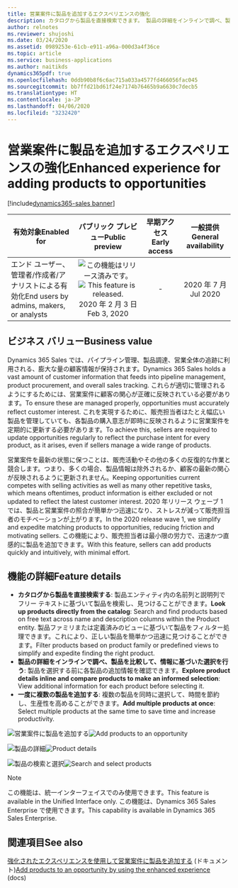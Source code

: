 ```yaml
---
title: 営業案件に製品を追加するエクスペリエンスの強化
description: カタログから製品を直接検索できます。 製品の詳細をインラインで調べ、製品を比較して、情報に基づいた選択を行うことができます。 一度に複数の製品を追加できます。
author: relnotes
ms.reviewer: shujoshi
ms.date: 03/24/2020
ms.assetid: 0989253e-61cb-e911-a96a-000d3a4f36ce
ms.topic: article
ms.service: business-applications
ms.author: naitikds
dynamics365pdf: true
ms.openlocfilehash: 0ddb90b8f6c6ac715a033a4577fd466056fac045
ms.sourcegitcommit: bb7ffd21bd61f24e7174b76465b9a6630c7decb5
ms.translationtype: HT
ms.contentlocale: ja-JP
ms.lasthandoff: 04/06/2020
ms.locfileid: "3232420"
---
```

# <a name="enhanced-experience-for-adding-products-to-opportunities"></a><span data-ttu-id="faae1-105">営業案件に製品を追加するエクスペリエンスの強化</span><span class="sxs-lookup"><span data-stu-id="faae1-105">Enhanced experience for adding products to opportunities</span></span>
[!include[dynamics365-sales banner](../includes/dynamics365-sales.md)]

| <span data-ttu-id="faae1-106">有効対象</span><span class="sxs-lookup"><span data-stu-id="faae1-106">Enabled for</span></span>    |  <span data-ttu-id="faae1-107">パブリック プレビュー</span><span class="sxs-lookup"><span data-stu-id="faae1-107">Public preview</span></span> | <span data-ttu-id="faae1-108">早期アクセス</span><span class="sxs-lookup"><span data-stu-id="faae1-108">Early access</span></span> | <span data-ttu-id="faae1-109">一般提供</span><span class="sxs-lookup"><span data-stu-id="faae1-109">General availability</span></span> | 
| ---------- | :----------: |:----------: |:----------: |
|<span data-ttu-id="faae1-110">エンド ユーザー、管理者/作成者/アナリストによる有効化</span><span class="sxs-lookup"><span data-stu-id="faae1-110">End users by admins, makers, or analysts</span></span>|<span data-ttu-id="faae1-111">![この機能はリリース済みです。](/dynamics365-release-plan/media/green-checkmark.png "この機能はリリース済みです。")</span><span class="sxs-lookup"><span data-stu-id="faae1-111">![This feature is released.](/dynamics365-release-plan/media/green-checkmark.png "This feature is released.")</span></span> <span data-ttu-id="faae1-112">2020 年 2 月 3 日</span><span class="sxs-lookup"><span data-stu-id="faae1-112">Feb 3, 2020</span></span>|-| <span data-ttu-id="faae1-113">2020 年 7 月</span><span class="sxs-lookup"><span data-stu-id="faae1-113">Jul 2020</span></span>|


## <a name="business-value"></a><span data-ttu-id="faae1-114">ビジネス バリュー</span><span class="sxs-lookup"><span data-stu-id="faae1-114">Business value</span></span>
<!-- bv start -->
<span data-ttu-id="faae1-115">Dynamics 365 Sales では、パイプライン管理、製品調達、営業全体の追跡に利用される、膨大な量の顧客情報が保持されます。</span><span class="sxs-lookup"><span data-stu-id="faae1-115">Dynamics 365 Sales holds a vast amount of customer information that feeds into pipeline management, product procurement, and overall sales tracking.</span></span> <span data-ttu-id="faae1-116">これらが適切に管理されるようにするためには、営業案件に顧客の関心が正確に反映されている必要があります。</span><span class="sxs-lookup"><span data-stu-id="faae1-116">To ensure these are managed properly, opportunities must accurately reflect customer interest.</span></span> <span data-ttu-id="faae1-117">これを実現するために、販売担当者はたとえ幅広い製品を管理していても、各製品の購入意志が即時に反映されるように営業案件を定期的に更新する必要があります。</span><span class="sxs-lookup"><span data-stu-id="faae1-117">To achieve this, sellers are required to update opportunities regularly to reflect the purchase intent for every product, as it arises, even if sellers manage a wide range of products.</span></span> 

<span data-ttu-id="faae1-118">営業案件を最新の状態に保つことは、販売活動やその他の多くの反復的な作業と競合します。つまり、多くの場合、製品情報は除外されるか、顧客の最新の関心が反映されるように更新されません。</span><span class="sxs-lookup"><span data-stu-id="faae1-118">Keeping opportunities current competes with selling activities as well as many other repetitive tasks, which means oftentimes, product information is either excluded or not updated to reflect the latest customer interest.</span></span> <span data-ttu-id="faae1-119">2020 年リリース ウェーブ 1 では、製品と営業案件の照合が簡単かつ迅速になり、ストレスが減って販売担当者のモチベーションが上がります。</span><span class="sxs-lookup"><span data-stu-id="faae1-119">In the 2020 release wave 1, we simplify and expedite matching products to opportunities, reducing friction and motivating sellers.</span></span> <span data-ttu-id="faae1-120">この機能により、販売担当者は最小限の労力で、迅速かつ直感的に製品を追加できます。</span><span class="sxs-lookup"><span data-stu-id="faae1-120">With this feature, sellers can add products quickly and intuitively, with minimal effort.</span></span>
<!-- bv end -->



## <a name="feature-details"></a><span data-ttu-id="faae1-121">機能の詳細</span><span class="sxs-lookup"><span data-stu-id="faae1-121">Feature details</span></span>
<!--feature detail start -->
- <span data-ttu-id="faae1-122">**カタログから製品を直接検索する**: 製品エンティティ内の名前列と説明列でフリー テキストに基づいて製品を検索し、見つけることができます。</span><span class="sxs-lookup"><span data-stu-id="faae1-122">**Look up products directly from the catalog**: Search and find products based on free text across name and description columns within the Product entity.</span></span> <span data-ttu-id="faae1-123">製品ファミリまたは定義済みのビューに基づいて製品をフィルター処理できます。これにより、正しい製品を簡単かつ迅速に見つけることができます。</span><span class="sxs-lookup"><span data-stu-id="faae1-123">Filter products based on product family or predefined views to simplify and expedite finding the right product.</span></span>
- <span data-ttu-id="faae1-124">**製品の詳細をインラインで調べ、製品を比較して、情報に基づいた選択を行う**: 製品を選択する前に各製品の追加情報を確認できます。</span><span class="sxs-lookup"><span data-stu-id="faae1-124">**Explore product details inline and compare products to make an informed selection**: View additional information for each product before selecting it.</span></span>
- <span data-ttu-id="faae1-125">**一度に複数の製品を追加する**: 複数の製品を同時に選択して、時間を節約し、生産性を高めることができます。</span><span class="sxs-lookup"><span data-stu-id="faae1-125">**Add multiple products at once**: Select multiple products at the same time to save time and increase productivity.</span></span>
<!--feature detail end -->

<span data-ttu-id="faae1-126">![営業案件に製品を追加する](media/add-products-opportunity.png "営業案件に製品を追加する")</span><span class="sxs-lookup"><span data-stu-id="faae1-126">![Add products to an opportunity](media/add-products-opportunity.png "Add products to an opportunity")</span></span>
<!-- Picture 1 -->
<span data-ttu-id="faae1-127">![製品の詳細](media/product-details.png "製品の詳細")</span><span class="sxs-lookup"><span data-stu-id="faae1-127">![Product details](media/product-details.png "Product details")</span></span>
<!-- Picture 2 -->
<span data-ttu-id="faae1-128">![製品の検索と選択](media/search-select-products.png "製品の検索と選択")</span><span class="sxs-lookup"><span data-stu-id="faae1-128">![Search and select products](media/search-select-products.png "Search and select products")</span></span>
<!-- Picture 3 -->

> [!NOTE]
> <span data-ttu-id="faae1-129">この機能は、統一インターフェイスでのみ使用できます。</span><span class="sxs-lookup"><span data-stu-id="faae1-129">This feature is available in the Unified Interface only.</span></span> <span data-ttu-id="faae1-130">この機能は、Dynamics 365 Sales Enterprise で使用できます。</span><span class="sxs-lookup"><span data-stu-id="faae1-130">This capability is available in Dynamics 365 Sales Enterprise.</span></span>







## <a name="see-also"></a><span data-ttu-id="faae1-131">関連項目</span><span class="sxs-lookup"><span data-stu-id="faae1-131">See also</span></span>


<!--docs start-->
<span data-ttu-id="faae1-132">[強化されたエクスペリエンスを使用して営業案件に製品を追加する](https://docs.microsoft.com/dynamics365/sales-enterprise/add-products-enhanced-experience) (ドキュメント)</span><span class="sxs-lookup"><span data-stu-id="faae1-132">[Add products to an opportunity by using the enhanced experience](https://docs.microsoft.com/dynamics365/sales-enterprise/add-products-enhanced-experience) (docs)</span></span>
<!--docs end-->


